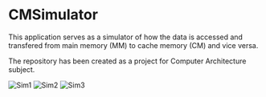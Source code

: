 # CMSimulator
This application serves as a simulator of how the data is accessed and transfered from main memory (MM) to cache memory (CM) and vice versa.

The repository has been created as a project for Computer Architecture subject.

![Sim1](https://user-images.githubusercontent.com/33251573/143720682-09f73a89-e637-4543-8393-c32ba6001392.png)
![Sim2](https://user-images.githubusercontent.com/33251573/143793477-d60ce857-45fc-429a-b3f7-aabd56c8d90c.png)
![Sim3](https://user-images.githubusercontent.com/33251573/143793478-8354857d-d140-465e-ac05-e01ed093c06c.png)

